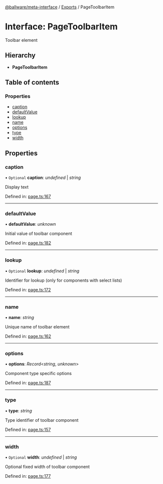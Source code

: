 [@ballware/meta-interface](../README.md) / [Exports](../modules.md) / PageToolbarItem

# Interface: PageToolbarItem

Toolbar element

## Hierarchy

* **PageToolbarItem**

## Table of contents

### Properties

- [caption](pagetoolbaritem.md#caption)
- [defaultValue](pagetoolbaritem.md#defaultvalue)
- [lookup](pagetoolbaritem.md#lookup)
- [name](pagetoolbaritem.md#name)
- [options](pagetoolbaritem.md#options)
- [type](pagetoolbaritem.md#type)
- [width](pagetoolbaritem.md#width)

## Properties

### caption

• `Optional` **caption**: *undefined* \| *string*

Display text

Defined in: [page.ts:167](https://github.com/frankball/ballware-meta-interface/blob/6b9dc3f/src/page.ts#L167)

___

### defaultValue

• **defaultValue**: *unknown*

Initial value of toolbar component

Defined in: [page.ts:182](https://github.com/frankball/ballware-meta-interface/blob/6b9dc3f/src/page.ts#L182)

___

### lookup

• `Optional` **lookup**: *undefined* \| *string*

Identifier for lookup (only for components with select lists)

Defined in: [page.ts:172](https://github.com/frankball/ballware-meta-interface/blob/6b9dc3f/src/page.ts#L172)

___

### name

• **name**: *string*

Unique name of toolbar element

Defined in: [page.ts:162](https://github.com/frankball/ballware-meta-interface/blob/6b9dc3f/src/page.ts#L162)

___

### options

• **options**: *Record*<*string*, *unknown*\>

Component type specific options

Defined in: [page.ts:187](https://github.com/frankball/ballware-meta-interface/blob/6b9dc3f/src/page.ts#L187)

___

### type

• **type**: *string*

Type identifier of toolbar component

Defined in: [page.ts:157](https://github.com/frankball/ballware-meta-interface/blob/6b9dc3f/src/page.ts#L157)

___

### width

• `Optional` **width**: *undefined* \| *string*

Optional fixed width of toolbar component

Defined in: [page.ts:177](https://github.com/frankball/ballware-meta-interface/blob/6b9dc3f/src/page.ts#L177)
